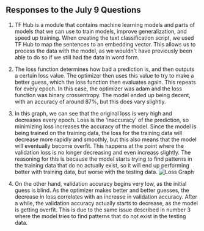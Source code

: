 ## Responses to the July 9 Questions
1. TF Hub is a module that contains machine learning models and parts of models that we can use to train models, improve generalization, and speed up training. When creating the text classification script, we used TF Hub to map the sentences to an embedding vector. This allows us to process the data with the model, as we wouldn't have previously been able to do so if we still had the data in word form.
2. The loss function determines how bad a prediction is, and then outputs a certain loss value. The optimizer then uses this value to try to make a better guess, which the loss function then evaluates again. This repeats for every epoch. In this case, the optimizer was adam and the loss function was binary crossentropy. The model ended up being decent, with an accuracy of around 87%, but this does vary slightly.
3. In this graph, we can see that the original loss is very high and decreases every epoch. Loss is the 'inaccuracy' of the prediction, so minimizing loss increases the accuracy of the model. Since the model is being trained on the training data, the loss for the training data will decrease more rapidly and smoothly, but this also means that the model will eventually become overfit. This happens at the point where the validation loss is no longer decreasing and even increass slightly. The reasoning for this is because the model starts trying to find patterns in the training data that do no actually exist, so it will end up performing better with training data, but worse with the testing data.
![Loss Graph](https://user-images.githubusercontent.com/67922851/87076722-1fea9300-c1f0-11ea-9f3e-900db957aaed.png)

4. On the other hand, validation accuracy begins very low, as the initial guess is blind. As the optimizer makes better and better guesses, the decrease in loss correlates with an increase in validation accuracy. After a while, the validation accuracy actually starts to decrease, as the model is getting overfit. This is due to the same issue described in number 3 where the model tries to find patterns that do not exist in the testing data.

